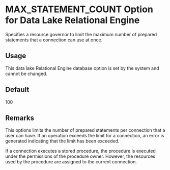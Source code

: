 <!-- loioa63fdcdd84f21015a371fc8cb0f59098 -->

# MAX\_STATEMENT\_COUNT Option for Data Lake Relational Engine

Specifies a resource governor to limit the maximum number of prepared statements that a connection can use at once.



<a name="loioa63fdcdd84f21015a371fc8cb0f59098__section_rv2_mvs_swb"/>

## Usage

This data lake Relational Engine database option is set by the system and cannot be changed.



<a name="loioa63fdcdd84f21015a371fc8cb0f59098__iq_refso_759"/>

## Default

100



<a name="loioa63fdcdd84f21015a371fc8cb0f59098__iq_refso_761"/>

## Remarks

This options limits the number of prepared statements per connection that a user can have. If an operation exceeds the limit for a connection, an error is generated indicating that the limit has been exceeded.

If a connection executes a stored procedure, the procedure is executed under the permissions of the procedure owner. However, the resources used by the procedure are assigned to the current connection.

